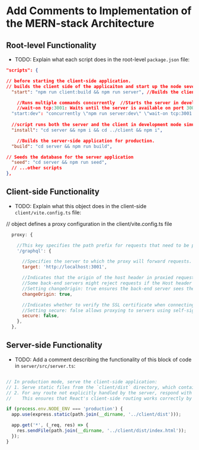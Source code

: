 # Add Comments to Implementation of the MERN-stack Architecture

## Root-level Functionality

* TODO: Explain what each script does in the root-level `package.json` file:

```json
"scripts": {

// before starting the client-side application.
// builds the client side of the applicaiton and start up the node sever
  "start": "npm run client:build && npm run server", //Builds the client-side application (likely using a tool like Webpack or Vite).

    //Runs multiple commands concurrently  //Starts the server in development mode, usually with tools like nodemon to enable hot reloading. 
    //wait-on tcp:3001: Waits until the server is available on port 3001
  "start:dev": "concurrently \"npm run server:dev\" \"wait-on tcp:3001 && npm run client:dev\"", // This 
  
  //script runs both the server and the client in development mode simultaneously
  "install": "cd server && npm i && cd ../client && npm i",

    //Builds the server-side application for production.
  "build": "cd server && npm run build",

// Seeds the database for the server application
  "seed": "cd server && npm run seed",
  // ...other scripts
},
```

## Client-side Functionality

* TODO: Explain what this object does in the client-side `client/vite.config.ts` file:

// object defines a proxy configuration in the client/vite.config.ts file
```js
  proxy: {

    //This key specifies the path prefix for requests that need to be proxied.
    '/graphql': {

      //Specifies the server to which the proxy will forward requests.
      target: 'http://localhost:3001',

      //Indicates that the origin of the host header in proxied requests should be changed to match the target.
      //Some back-end servers might reject requests if the Host header doesn’t match their expected domain.
      //Setting changeOrigin: true ensures the back-end server sees the request as if it came directly from http://localhost:3001.
      changeOrigin: true,

      //Indicates whether to verify the SSL certificate when connecting to the target server.
      //Setting secure: false allows proxying to servers using self-signed or invalid SSL certificates (commonly used in local development environments).
      secure: false,
    },
  },
```

## Server-side Functionality

* TODO: Add a comment describing the functionality of this block of code in `server/src/server.ts`:

```js

// In production mode, serve the client-side application:
// 1. Serve static files from the `client/dist` directory, which contains the built React/Vite app.
// 2. For any route not explicitly handled by the server, respond with the `index.html` file from the `client/dist` directory.
//    This ensures that React's client-side routing works correctly by letting the front-end handle all unmatched routes.

if (process.env.NODE_ENV === 'production') {
  app.use(express.static(path.join(__dirname, '../client/dist')));

  app.get('*', (_req, res) => {
    res.sendFile(path.join(__dirname, '../client/dist/index.html'));
  });
}
```
